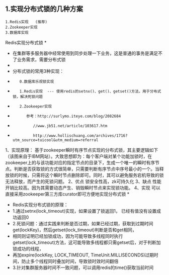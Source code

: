 ## 1.实现分布式锁的几种方案
    1.Redis实现   (推荐)
    2.Zookeeper实现
    3.数据库实现
Redis实现分布式锁
*
* 在集群等多服务器中经常使用到同步处理一下业务，这是普通的事务是满足不了业务需求，需要分布式锁
*
* 分布式锁的常用3种实现：
*        0.数据库乐观锁实现
*        1.Redis实现  --- 使用redis的setnx()、get()、getset()方法，用于分布式锁，解决死锁问题
*        2.Zookeeper实现
*           参考：http://surlymo.iteye.com/blog/2082684
*              //www.jb51.net/article/103617.htm
*              http://www.hollischuang.com/archives/1716?utm_source=tuicool&utm_medium=referral
1、实现原理：
基于zookeeper瞬时有序节点实现的分布式锁，其主要逻辑如下（该图来自于IBM网站）。大致思想即为：每个客户端对某个功能加锁时，在zookeeper上的与该功能对应的指定节点的目录下，生成一个唯一的瞬时有序节点。判断是否获取锁的方式很简单，只需要判断有序节点中序号最小的一个。当释放锁的时候，只需将这个瞬时节点删除即可。同时，其可以避免服务宕机导致的锁无法释放，而产生的死锁问题。
2、优点
锁安全性高，zk可持久化
3、缺点
性能开销比较高。因为其需要动态产生、销毁瞬时节点来实现锁功能。
4、实现
可以直接采用zookeeper第三方库curator即可方便地实现分布式锁
*
* Redis实现分布式锁的原理：
*  1.通过setnx(lock_timeout)实现，如果设置了锁返回1， 已经有值没有设置成功返回0
*  2.死锁问题：通过实践来判断是否过期，如果已经过期，获取到过期时间get(lockKey)，然后getset(lock_timeout)判断是否和get相同，
*   相同则证明已经加锁成功，因为可能导致多线程同时执行getset(lock_timeout)方法，这可能导致多线程都只需getset后，对于判断加锁成功的线程，
*   再加expire(lockKey, LOCK_TIMEOUT, TimeUnit.MILLISECONDS)过期时间，防止多个线程同时叠加时间，导致锁时效时间翻倍
*  3.针对集群服务器时间不一致问题，可以调用redis的time()获取当前时间